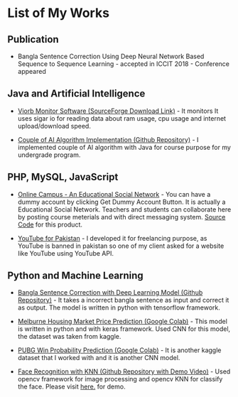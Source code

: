 # List of My Works
  
## Publication
  
  
  * Bangla Sentence Correction Using Deep Neural Network Based Sequence to Sequence Learning - accepted in ICCIT 2018 - Conference appeared
  
  
## Java and Artificial Intelligence


  * [Viorb Monitor Software (SourceForge Download Link)](https://sourceforge.net/projects/viorb-monitor/) - It monitors It uses sigar io for reading data about ram usage, cpu usage and internet upload/download speed.
  
  
  * [Couple of AI Algorithm Implementation (Github Repository)](https://github.com/mrscp/AI) - I implemented couple of AI algorithm with Java for course purpose for my undergrade program.
  
  
## PHP, MySQL, JavaScript


  * [Online Campus - An Educational Social Network](https://github.com/mrscp/Online-Campus) - You can have a dummy account by clicking Get Dummy Account Button. It is actually a Educational Social Network. Teachers and students can collaborate here by posting course meterials and with direct messaging system. [Source Code](https://github.com/mrscp/Online-Campus) for this product.
  
  * [YouTube for Pakistan](https://www.youpak.com/) - I developed it for freelancing purpose, as YouTube is banned in pakistan so one of my client asked for a website like YouTube using YouTube API.

## Python and Machine Learning
  
  
  * [Bangla Sentence Correction with Deep Learning Model (Github Repository)](https://github.com/mrscp/bangla-sentence-correction) - It takes a incorrect bangla sentence as input and correct it as output. The model is written in python with tensorflow framework.
  
  
  * [Melburne Housing Market Price Prediction (Google Colab)](https://colab.research.google.com/drive/1E1Bk_IgkwlQ90g5FXoEgcsdE9M4h6NcA) - This model is written in python and with keras framework. Used CNN for this model, the dataset was taken from kaggle.
  
  
  * [PUBG Win Probability Prediction (Google Colab)](https://colab.research.google.com/drive/1VLsjEHMXXCvJOT_Q8geTfK7ogTf0N2tf) - It is another kaggle dataset that I worked with and it is another CNN model.
  
  
  * [Face Recognition with KNN (Github Repository with Demo Video)](https://github.com/mrscp/FaceRecognitionStream) - Used opencv framework for image processing and opencv KNN for classify the face. Please visit [here.](https://www.youtube.com/watch?v=k8V3_dEH0Rc&t=4s) for demo.
  
